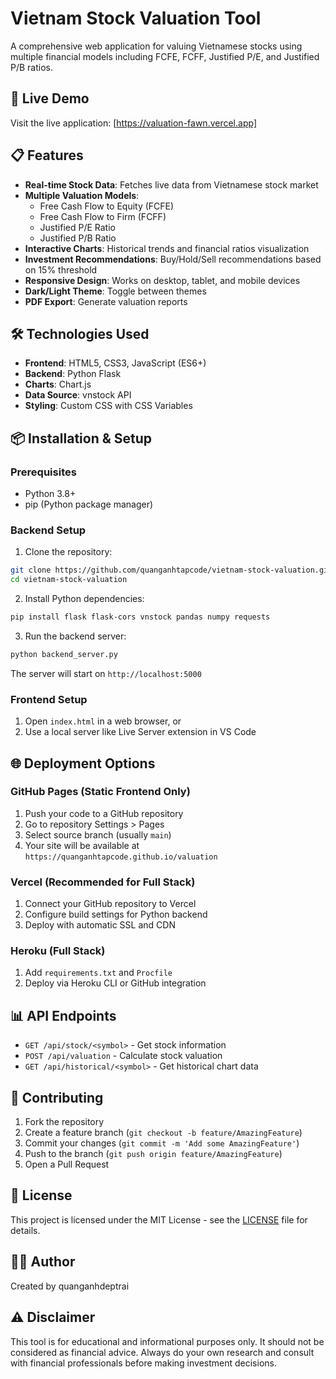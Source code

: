 # Vietnam Stock Valuation Tool

A comprehensive web application for valuing Vietnamese stocks using multiple financial models including FCFE, FCFF, Justified P/E, and Justified P/B ratios.

## 🚀 Live Demo

Visit the live application: [https://valuation-fawn.vercel.app]

## 📋 Features

- **Real-time Stock Data**: Fetches live data from Vietnamese stock market
- **Multiple Valuation Models**: 
  - Free Cash Flow to Equity (FCFE)
  - Free Cash Flow to Firm (FCFF) 
  - Justified P/E Ratio
  - Justified P/B Ratio
- **Interactive Charts**: Historical trends and financial ratios visualization
- **Investment Recommendations**: Buy/Hold/Sell recommendations based on 15% threshold
- **Responsive Design**: Works on desktop, tablet, and mobile devices
- **Dark/Light Theme**: Toggle between themes
- **PDF Export**: Generate valuation reports

## 🛠️ Technologies Used

- **Frontend**: HTML5, CSS3, JavaScript (ES6+)
- **Backend**: Python Flask
- **Charts**: Chart.js
- **Data Source**: vnstock API
- **Styling**: Custom CSS with CSS Variables

## 📦 Installation & Setup

### Prerequisites
- Python 3.8+
- pip (Python package manager)

### Backend Setup
1. Clone the repository:
```bash
git clone https://github.com/quanganhtapcode/vietnam-stock-valuation.git
cd vietnam-stock-valuation
```

2. Install Python dependencies:
```bash
pip install flask flask-cors vnstock pandas numpy requests
```

3. Run the backend server:
```bash
python backend_server.py
```

The server will start on `http://localhost:5000`

### Frontend Setup
1. Open `index.html` in a web browser, or
2. Use a local server like Live Server extension in VS Code

## 🌐 Deployment Options

### GitHub Pages (Static Frontend Only)
1. Push your code to a GitHub repository
2. Go to repository Settings > Pages
3. Select source branch (usually `main`)
4. Your site will be available at `https://quanganhtapcode.github.io/valuation`

### Vercel (Recommended for Full Stack)
1. Connect your GitHub repository to Vercel
2. Configure build settings for Python backend
3. Deploy with automatic SSL and CDN

### Heroku (Full Stack)
1. Add `requirements.txt` and `Procfile`
2. Deploy via Heroku CLI or GitHub integration

## 📊 API Endpoints

- `GET /api/stock/<symbol>` - Get stock information
- `POST /api/valuation` - Calculate stock valuation
- `GET /api/historical/<symbol>` - Get historical chart data

## 🤝 Contributing

1. Fork the repository
2. Create a feature branch (`git checkout -b feature/AmazingFeature`)
3. Commit your changes (`git commit -m 'Add some AmazingFeature'`)
4. Push to the branch (`git push origin feature/AmazingFeature`)
5. Open a Pull Request

## 📄 License

This project is licensed under the MIT License - see the [LICENSE](LICENSE) file for details.

## 👨‍💻 Author

Created by quanganhdeptrai

## ⚠️ Disclaimer

This tool is for educational and informational purposes only. It should not be considered as financial advice. Always do your own research and consult with financial professionals before making investment decisions.

